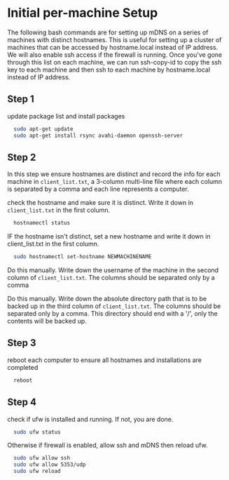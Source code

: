 # Initial per-machine Setup

The following bash commands are for setting up mDNS on a series of machines with
distinct hostnames. This is useful for setting up a cluster of machines that can
be accessed by hostname.local instead of IP address. We will also enable ssh
access if the firewall is running. Once you've gone through this list on each
machine, we can run ssh-copy-id to copy the ssh key to each machine and then ssh
to each machine by hostname.local instead of IP address.

## Step 1

update package list and install packages

```bash
  sudo apt-get update
  sudo apt-get install rsync avahi-daemon openssh-server
```

## Step 2

In this step we ensure hostnames are distinct and record the info for each
machine in `client_list.txt`, a 3-column multi-line file where each column is
separated by a comma and each line represents a computer.

check the hostname and make sure it is distinct. Write it down in
`client_list.txt` in the first column.

```bash
  hostnamectl status
```

IF the hostname isn't distinct, set a new hostname and write it down in
client_list.txt in the first column.

```bash
  sudo hostnamectl set-hostname NEWMACHINENAME
```

Do this manually. Write down the username of the machine in the second column
of `client_list.txt`. The columns should be separated only by a comma

Do this manually. Write down the absolute directory path that is to be backed
up in the third column of `client_list.txt`. The columns should be separated
only by a comma. This directory should end with a '/', only the contents will
be backed up.

## Step 3

reboot each computer to ensure all hostnames and installations are completed

```bash
  reboot
```

## Step 4

check if ufw is installed and running. If not, you are done.

```bash
  sudo ufw status
```

Otherwise if firewall is enabled, allow ssh and mDNS then reload ufw.

```bash
  sudo ufw allow ssh
  sudo ufw allow 5353/udp
  sudo ufw reload
```
